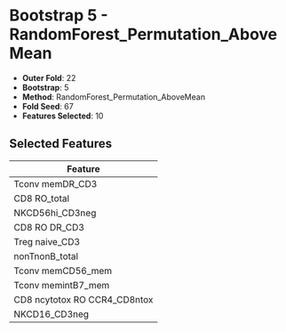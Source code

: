 # Bootstrap 5 - RandomForest_Permutation_AboveMean

- **Outer Fold**: 22
- **Bootstrap**: 5
- **Method**: RandomForest_Permutation_AboveMean
- **Fold Seed**: 67
- **Features Selected**: 10

## Selected Features

| Feature |
|---------|
| Tconv memDR_CD3 |
| CD8 RO_total |
| NKCD56hi_CD3neg |
| CD8 RO DR_CD3 |
| Treg naive_CD3 |
| nonTnonB_total |
| Tconv memCD56_mem |
| Tconv memintB7_mem |
| CD8 ncytotox RO CCR4_CD8ntox |
| NKCD16_CD3neg |
